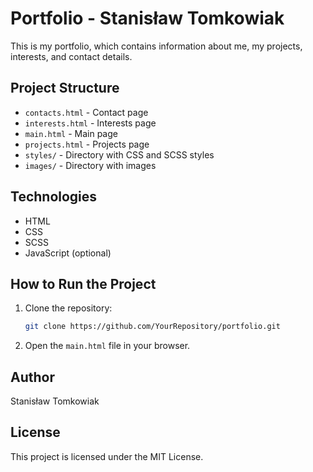 # Portfolio - Stanisław Tomkowiak

This is my portfolio, which contains information about me, my projects, interests, and contact details.

## Project Structure

- `contacts.html` - Contact page
- `interests.html` - Interests page
- `main.html` - Main page
- `projects.html` - Projects page
- `styles/` - Directory with CSS and SCSS styles
- `images/` - Directory with images

## Technologies

- HTML
- CSS
- SCSS
- JavaScript (optional)

## How to Run the Project

1. Clone the repository:
    ```sh
    git clone https://github.com/YourRepository/portfolio.git
    ```
2. Open the `main.html` file in your browser.

## Author

Stanisław Tomkowiak

## License

This project is licensed under the MIT License.